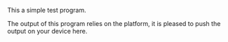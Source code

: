 This a simple test program.

The output of this program relies on the platform, it is pleased to push the output on your device here.